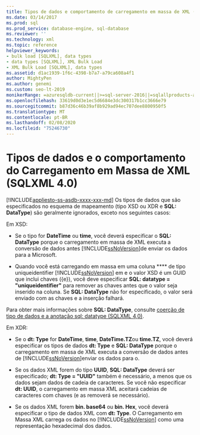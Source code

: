 ```yaml
---
title: Tipos de dados e comportamento de carregamento em massa de XML (SQLXML)
ms.date: 03/14/2017
ms.prod: sql
ms.prod_service: database-engine, sql-database
ms.reviewer: ''
ms.technology: xml
ms.topic: reference
helpviewer_keywords:
- bulk load [SQLXML], data types
- data types [SQLXML], XML Bulk Load
- XML Bulk Load [SQLXML], data types
ms.assetid: d1ac1939-1f6c-4398-b7a7-a79ca608a4f1
author: MightyPen
ms.author: genemi
ms.custom: seo-lt-2019
monikerRange: =azuresqldb-current||>=sql-server-2016||=sqlallproducts-allversions||>=sql-server-linux-2017||=azuresqldb-mi-current
ms.openlocfilehash: 33619d0d3e1ec5d6684e3dc300317b1cc3666e79
ms.sourcegitcommit: b87d36c46b39af8b929ad94ec707dee8800950f5
ms.translationtype: MT
ms.contentlocale: pt-BR
ms.lasthandoff: 02/08/2020
ms.locfileid: "75246730"
---
```

# <a name="data-types-and-xml-bulk-load-behavior-sqlxml-40"></a>Tipos de dados e o comportamento do Carregamento em Massa de XML (SQLXML 4.0)
[!INCLUDE[appliesto-ss-asdb-xxxx-xxx-md](../../../includes/appliesto-ss-asdb-xxxx-xxx-md.md)]
  Os tipos de dados que são especificados no esquema de mapeamento (tipo XSD ou XDR e **SQL: DataType**) são geralmente ignorados, exceto nos seguintes casos:  
  
 Em XSD:  
  
-   Se o tipo for **DateTime** ou **time**, você deverá especificar o **SQL: DataType** porque o carregamento em massa de XML executa a conversão de dados antes [!INCLUDE[ssNoVersion](../../../includes/ssnoversion-md.md)]de enviar os dados para a Microsoft.  
  
-   Quando você está carregando em massa em uma coluna **** de tipo uniqueidentifier [!INCLUDE[ssNoVersion](../../../includes/ssnoversion-md.md)] em e o valor XSD é um GUID que inclui chaves ({e}), você deve especificar **SQL: datatype = "uniqueidentifier"** para remover as chaves antes que o valor seja inserido na coluna. Se **SQL: DataType** não for especificado, o valor será enviado com as chaves e a inserção falhará.  
  
 Para obter mais informações sobre **SQL: DataType**, consulte [coerção de tipo de dados e a anotação sql: datatype &#40;SQLXML 4,0&#41;](../../../relational-databases/sqlxml-annotated-xsd-schemas-using/data-type-coercions-and-the-sql-datatype-annotation-sqlxml-4-0.md).  
  
 Em XDR:  
  
-   Se o **dt: Type** for **DateTime**, **time**, **DateTime.TZ**ou **time.TZ**, você deverá especificar os tipos de dados **dt: Type** e **SQL: DataType** porque o carregamento em massa de XML executa a conversão de dados antes de [!INCLUDE[ssNoVersion](../../../includes/ssnoversion-md.md)]enviar os dados para o.  
  
-   Se os dados XML forem do tipo **UUID**, **SQL: DataType** deverá ser especificado; **dt: Type = "UUID"** também é necessário, a menos que os dados sejam dados de cadeia de caracteres. Se você não especificar **dt: UUID**, o carregamento em massa XML aceitará cadeias de caracteres com chaves (e as removerá se necessário).  
  
-   Se os dados XML forem **bin. base64** ou **bin. Hex**, você deverá especificar o tipo de dados XML com **dt: Type**. O Carregamento em Massa XML carrega os dados no [!INCLUDE[ssNoVersion](../../../includes/ssnoversion-md.md)] como uma representação hexadecimal dos dados.  
  
  
